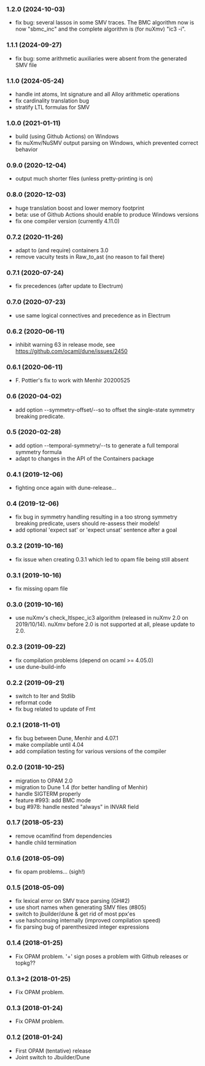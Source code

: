 ### 1.2.0 (2024-10-03)
- fix bug: several lassos in some SMV traces. The BMC algorithm now is now "sbmc_inc" and the complete algorithm is (for nuXmv) "ic3 -i".

### 1.1.1 (2024-09-27)
- fix bug: some arithmetic auxiliaries were absent from the generated SMV file

### 1.1.0 (2024-05-24)
- handle int atoms, Int signature and all Alloy arithmetic operations
- fix cardinality translation bug
- stratify LTL formulas for SMV

### 1.0.0 (2021-01-11)
- build (using Github Actions) on Windows
- fix nuXmv/NuSMV output parsing on Windows, which prevented correct behavior

### 0.9.0 (2020-12-04)
- output much shorter files (unless pretty-printing is on)

### 0.8.0 (2020-12-03)
- huge translation boost and lower memory footprint
- beta: use of Github Actions should enable to produce Windows versions
- fix one compiler version (currently 4.11.0) 

### 0.7.2 (2020-11-26)
- adapt to (and require) containers 3.0
- remove vacuity tests in Raw_to_ast (no reason to fail there)

### 0.7.1 (2020-07-24)
- fix precedences (after update to Electrum)

### 0.7.0 (2020-07-23)
- use same logical connectives and precedence as in Electrum

### 0.6.2 (2020-06-11)
- inhibit warning 63 in release mode, see <https://github.com/ocaml/dune/issues/2450>

### 0.6.1 (2020-06-11)
- F. Pottier's fix to work with Menhir 20200525

### 0.6 (2020-04-02)
- add option --symmetry-offset/--so to offset the single-state symmetry breaking predicate.

### 0.5 (2020-02-28)
- add option --temporal-symmetry/--ts to generate a full temporal symmetry formula
- adapt to changes in the API of the Containers package

### 0.4.1 (2019-12-06)
- fighting once again with dune-release...

### 0.4 (2019-12-06)
- fix bug in symmetry handling resulting in a too strong symmetry breaking predicate, users should re-assess their models!
- add optional 'expect sat' or 'expect unsat' sentence after a goal

### 0.3.2 (2019-10-16)
- fix issue when creating 0.3.1 which led to opam file being still absent

### 0.3.1 (2019-10-16)
- fix missing opam file

### 0.3.0 (2019-10-16)
- use nuXmv's check_ltlspec_ic3 algorithm (released in nuXmv 2.0 on 2019/10/14). nuXmv before 2.0 is not supported at all, please update to 2.0.

### 0.2.3 (2019-09-22)
- fix compilation problems (depend on ocaml >= 4.05.0)
- use dune-build-info

### 0.2.2 (2019-09-21)
- switch to Iter and Stdlib
- reformat code
- fix bug related to update of Fmt

### 0.2.1 (2018-11-01)
- fix bug between Dune, Menhir and 4.07.1
- make compilable until 4.04
- add compilation testing for various versions of the compiler

### 0.2.0 (2018-10-25)
- migration to OPAM 2.0
- migration to Dune 1.4 (for better handling of Menhir)
- handle SIGTERM properly
- feature #993: add BMC mode
- bug #978: handle nested "always" in INVAR field

### 0.1.7 (2018-05-23)
- remove ocamlfind from dependencies
- handle child termination

### 0.1.6 (2018-05-09)
- fix opam problems... (sigh!)

### 0.1.5 (2018-05-09)
- fix lexical error on SMV trace parsing (GH#2)
- use short names when generating SMV files (#805)
- switch to jbuilder/dune & get rid of most ppx'es
- use hashconsing internally (improved compilation speed)
- fix parsing bug of parenthesized integer expressions

### 0.1.4 (2018-01-25)
- Fix OPAM problem. '+' sign poses a problem with Github releases or topkg??

### 0.1.3+2 (2018-01-25)
- Fix OPAM problem.

### 0.1.3 (2018-01-24)
- Fix OPAM problem.

### 0.1.2 (2018-01-24)
- First OPAM (tentative) release
- Joint switch to Jbuilder/Dune


